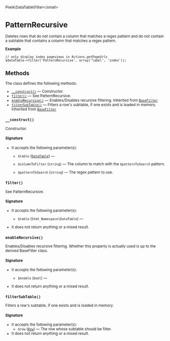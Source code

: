 <small>Piwik\DataTable\Filter\</small>

PatternRecursive
================

Deletes rows that do not contain a column that matches a regex pattern and do not contain a subtable that contains a column that matches a regex pattern.

**Example**

    // only display index pageviews in Actions.getPageUrls
    $dataTable->filter('PatternRecursive', array('label', 'index'));

Methods
-------

The class defines the following methods:

- [`__construct()`](#__construct) &mdash; Constructor.
- [`filter()`](#filter) &mdash; See PatternRecursive.
- [`enableRecursive()`](#enablerecursive) &mdash; Enables/Disables recursive filtering. Inherited from [`BaseFilter`](../../../Piwik/DataTable/BaseFilter.md)
- [`filterSubTable()`](#filtersubtable) &mdash; Filters a row's subtable, if one exists and is loaded in memory. Inherited from [`BaseFilter`](../../../Piwik/DataTable/BaseFilter.md)

<a name="__construct" id="__construct"></a>
<a name="__construct" id="__construct"></a>
### `__construct()`

Constructor.

#### Signature

-  It accepts the following parameter(s):
    - `$table` ([`DataTable`](../../../Piwik/DataTable.md)) &mdash;
      
    - `$columnToFilter` (`string`) &mdash;
       The column to match with the `$patternToSearch` pattern.
    - `$patternToSearch` (`string`) &mdash;
       The regex pattern to use.

<a name="filter" id="filter"></a>
<a name="filter" id="filter"></a>
### `filter()`

See PatternRecursive.

#### Signature

-  It accepts the following parameter(s):
    - `$table` (`Stmt_Namespace\DataTable`) &mdash;
      
- It does not return anything or a mixed result.

<a name="enablerecursive" id="enablerecursive"></a>
<a name="enableRecursive" id="enableRecursive"></a>
### `enableRecursive()`

Enables/Disables recursive filtering. Whether this property is actually used
is up to the derived BaseFilter class.

#### Signature

-  It accepts the following parameter(s):
    - `$enable` (`bool`) &mdash;
      
- It does not return anything or a mixed result.

<a name="filtersubtable" id="filtersubtable"></a>
<a name="filterSubTable" id="filterSubTable"></a>
### `filterSubTable()`

Filters a row's subtable, if one exists and is loaded in memory.

#### Signature

-  It accepts the following parameter(s):
    - `$row` ([`Row`](../../../Piwik/DataTable/Row.md)) &mdash;
       The row whose subtable should be filter.
- It does not return anything or a mixed result.

